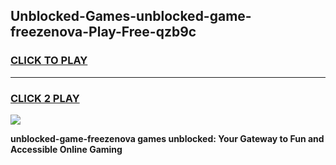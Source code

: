
## Unblocked-Games-unblocked-game-freezenova-Play-Free-qzb9c
<h3>
<a href="https://premium76.site?title=unblocked-game-freezenova&ref=20A">CLICK TO PLAY</a></h3>
<hr>

<h3>
<a href="https://premium76.site?title=unblocked-game-freezenova&ref=20A">CLICK 2 PLAY</a>
  
</h3>

<a href="https://premium76.site?title=unblocked-game-freezenova&ref=20A"><img src="https://clearcache.store/games.png"></a>


**unblocked-game-freezenova games unblocked: Your Gateway to Fun and Accessible Online Gaming**
